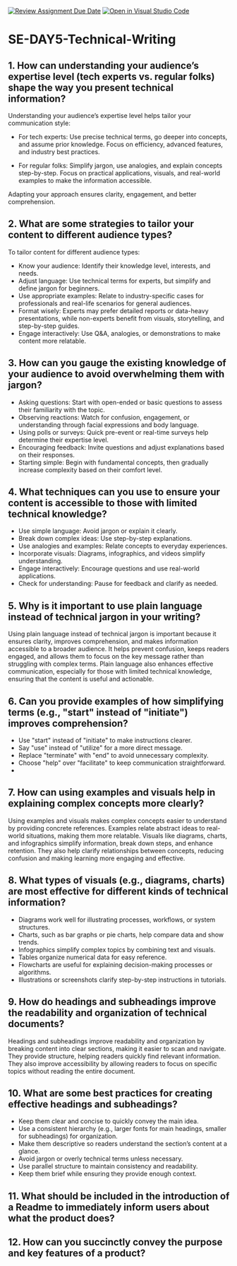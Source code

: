 [![Review Assignment Due Date](https://classroom.github.com/assets/deadline-readme-button-22041afd0340ce965d47ae6ef1cefeee28c7c493a6346c4f15d667ab976d596c.svg)](https://classroom.github.com/a/zsAR-pyY)
[![Open in Visual Studio Code](https://classroom.github.com/assets/open-in-vscode-2e0aaae1b6195c2367325f4f02e2d04e9abb55f0b24a779b69b11b9e10269abc.svg)](https://classroom.github.com/online_ide?assignment_repo_id=18927578&assignment_repo_type=AssignmentRepo)
# SE-DAY5-Technical-Writing
## 1. How can understanding your audience’s expertise level (tech experts vs. regular folks) shape the way you present technical information?
Understanding your audience’s expertise level helps tailor your communication style:  

- For tech experts: Use precise technical terms, go deeper into concepts, and assume prior knowledge. Focus on efficiency, advanced features, and industry best practices.  

- For regular folks: Simplify jargon, use analogies, and explain concepts step-by-step. Focus on practical applications, visuals, and real-world examples to make the information accessible.  

Adapting your approach ensures clarity, engagement, and better comprehension.

## 2. What are some strategies to tailor your content to different audience types?
To tailor content for different audience types:  

- Know your audience: Identify their knowledge level, interests, and needs.  
- Adjust language: Use technical terms for experts, but simplify and define jargon for beginners.  
- Use appropriate examples: Relate to industry-specific cases for professionals and real-life scenarios for general audiences.  
- Format wisely: Experts may prefer detailed reports or data-heavy presentations, while non-experts benefit from visuals, storytelling, and step-by-step guides.  
- Engage interactively: Use Q&A, analogies, or demonstrations to make content more relatable.  

## 3. How can you gauge the existing knowledge of your audience to avoid overwhelming them with jargon?

- Asking questions: Start with open-ended or basic questions to assess their familiarity with the topic.  
- Observing reactions: Watch for confusion, engagement, or understanding through facial expressions and body language.  
- Using polls or surveys: Quick pre-event or real-time surveys help determine their expertise level.  
- Encouraging feedback: Invite questions and adjust explanations based on their responses.  
- Starting simple: Begin with fundamental concepts, then gradually increase complexity based on their comfort level.  

## 4. What techniques can you use to ensure your content is accessible to those with limited technical knowledge?

- Use simple language: Avoid jargon or explain it clearly.  
- Break down complex ideas: Use step-by-step explanations.  
- Use analogies and examples: Relate concepts to everyday experiences.  
- Incorporate visuals: Diagrams, infographics, and videos simplify understanding.  
- Engage interactively: Encourage questions and use real-world applications.  
- Check for understanding: Pause for feedback and clarify as needed.  

## 5. Why is it important to use plain language instead of technical jargon in your writing?
Using plain language instead of technical jargon is important because it ensures clarity, improves comprehension, and makes information accessible to a broader audience. It helps prevent confusion, keeps readers engaged, and allows them to focus on the key message rather than struggling with complex terms. Plain language also enhances effective communication, especially for those with limited technical knowledge, ensuring that the content is useful and actionable.

## 6. Can you provide examples of how simplifying terms (e.g., "start" instead of "initiate") improves comprehension?
- Use "start" instead of "initiate" to make instructions clearer.  
- Say "use" instead of "utilize" for a more direct message.  
- Replace "terminate" with "end" to avoid unnecessary complexity.  
- Choose "help" over "facilitate" to keep communication straightforward.
- 
## 7. How can using examples and visuals help in explaining complex concepts more clearly?
Using examples and visuals makes complex concepts easier to understand by providing concrete references. Examples relate abstract ideas to real-world situations, making them more relatable. Visuals like diagrams, charts, and infographics simplify information, break down steps, and enhance retention. They also help clarify relationships between concepts, reducing confusion and making learning more engaging and effective.

## 8. What types of visuals (e.g., diagrams, charts) are most effective for different kinds of technical information?
- Diagrams work well for illustrating processes, workflows, or system structures.  
- Charts, such as bar graphs or pie charts, help compare data and show trends.  
- Infographics simplify complex topics by combining text and visuals.  
- Tables organize numerical data for easy reference.  
- Flowcharts are useful for explaining decision-making processes or algorithms.  
- Illustrations or screenshots clarify step-by-step instructions in tutorials.  

## 9. How do headings and subheadings improve the readability and organization of technical documents?
Headings and subheadings improve readability and organization by breaking content into clear sections, making it easier to scan and navigate. They provide structure, helping readers quickly find relevant information. They also improve accessibility by allowing readers to focus on specific topics without reading the entire document.

## 10. What are some best practices for creating effective headings and subheadings?
- Keep them clear and concise to quickly convey the main idea.  
- Use a consistent hierarchy (e.g., larger fonts for main headings, smaller for subheadings) for organization.  
- Make them descriptive so readers understand the section’s content at a glance.  
- Avoid jargon or overly technical terms unless necessary.  
- Use parallel structure to maintain consistency and readability.  
- Keep them brief while ensuring they provide enough context.  

## 11. What should be included in the introduction of a Readme to immediately inform users about what the product does?
## 12. How can you succinctly convey the purpose and key features of a product?
